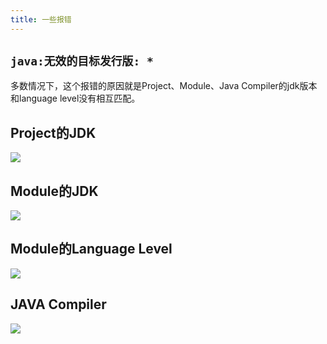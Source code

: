 ```yaml
---
title: 一些报错
---
```


## `java:无效的目标发行版: *`

多数情况下，这个报错的原因就是Project、Module、Java Compiler的jdk版本和language level没有相互匹配。

## Project的JDK

![](https://upload.kinda.info/image/202211181531214.png)

## Module的JDK

![](https://upload.kinda.info/image/202211181533109.png)

## Module的Language Level

![](https://upload.kinda.info/image/202211181533004.png)

## JAVA Compiler

![](https://upload.kinda.info/image/202211181533521.png)
